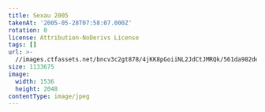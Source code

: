 ```yaml
---
title: Sexau 2005
takenAt: '2005-05-28T07:58:07.000Z'
rotation: 0
license: Attribution-NoDerivs License
tags: []
url: >-
  //images.ctfassets.net/bncv3c2gt878/4jKK8pGoiiNL2JdCtJMRQk/561da982de07903a7a6d17fa6735ba50/sexau-2005_4560323730_o
size: 1133675
image:
  width: 1536
  height: 2048
contentType: image/jpeg
---
```


